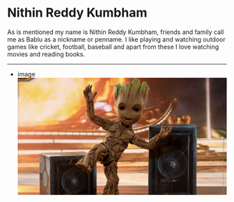 # Nithin Reddy Kumbham
 As is mentioned my name is Nithin Reddy Kumbham, friends and family call me as Bablu as a nickname or penname. I like playing and watching outdoor games like cricket, football, baseball and apart from these I love watching movies and reading books.
 *****
 * image 
   ![Baby Groot](https://github.com/nithinreddykumbham888/Assignment2-Kumbham/blob/master/Groot.jpg)
 